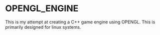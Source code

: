 # OPENGL_ENGINE
This is my attempt at creating a C++ game engine using OPENGL. This is primarily designed for linux systems. 
